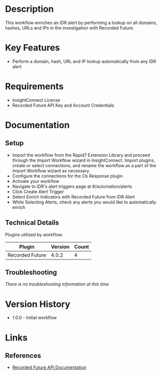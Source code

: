 # Description

This workflow enriches an IDR alert by performing a lookup on all domains, hashes, URLs and IPs in the investigation with Recorded Future.

# Key Features

* Perform a domain, hash, URL and IP lookup automatically from any IDR alert

# Requirements

* InsightConnect License
* Recorded Future API Key and Account Credentials

# Documentation

## Setup

* Import the workflow from the Rapid7 Extension Library and proceed through the Import Workflow wizard in InsightConnect. Import plugins, create or select connections, and rename the workflow as a part of the Import Workflow wizard as necessary.
* Configure the connections for the Cb Response plugin
* Activate your workflow
* Navigate to IDR's alert triggers page at #/automation/alerts
* Click Create Alert Trigger
* Select Enrich Indicators with Recorded Future from IDR Alert
* While Selecting Alerts, check any alerts you would like to automatically enrich

## Technical Details

Plugins utilized by workflow:

|Plugin|Version|Count|
|----|----|--------|
|Recorded Future|4.0.2|4|

## Troubleshooting

_There is no troubleshooting information at this time_

# Version History

* 1.0.0 - Initial workflow

# Links

## References

* [Recorded Future API Documentation](https://support.recordedfuture.com/hc/en-us/categories/115000803507-Raw-API)
